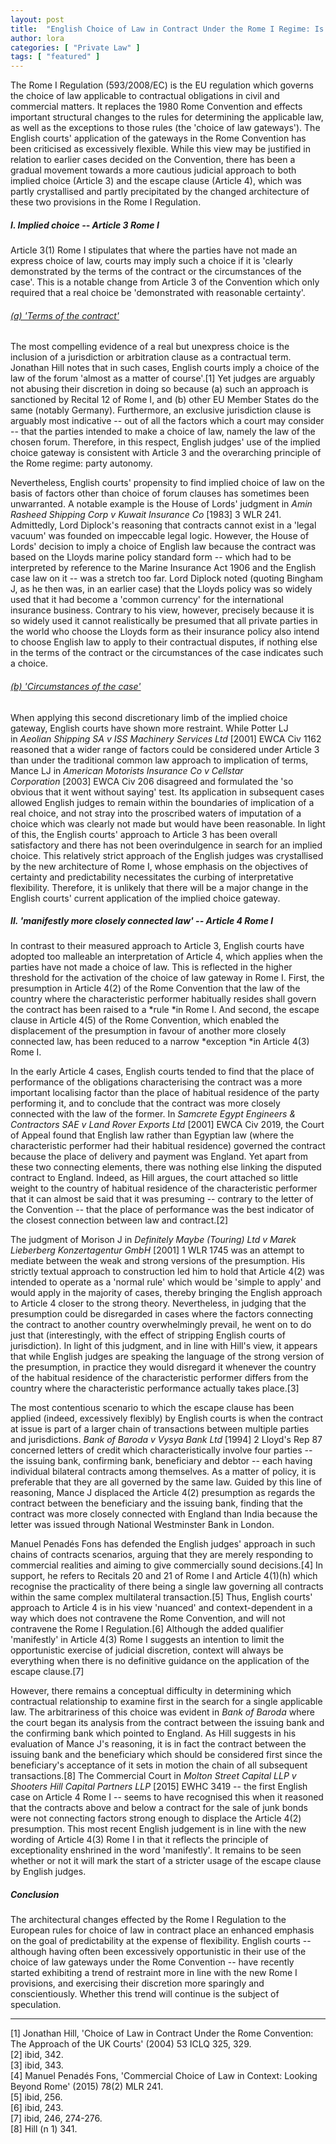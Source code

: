 ```yaml
---
layout: post
title:  "English Choice of Law in Contract Under the Rome I Regime: Is Flexibility Giving Way to Predictability?"
author: lora
categories: [ "Private Law" ]
tags: [ "featured" ]
---
```


The Rome I Regulation (593/2008/EC) is the EU regulation which governs the choice of law applicable to contractual obligations in civil and commercial matters. It replaces the 1980 Rome Convention and effects important structural changes to the rules for determining the applicable law, as well as the exceptions to those rules (the 'choice of law gateways'). The English courts' application of the gateways in the Rome Convention has been criticised as excessively flexible. While this view may be justified in relation to earlier cases decided on the Convention, there has been a gradual movement towards a more cautious judicial approach to both implied choice (Article 3) and the escape clause (Article 4), which was partly crystallised and partly precipitated by the changed architecture of these two provisions in the Rome I Regulation.

##### I. Implied choice -- Article 3 Rome I

Article 3(1) Rome I stipulates that where the parties have not made an express choice of law, courts may imply such a choice if it is 'clearly demonstrated by the terms of the contract or the circumstances of the case'. This is a notable change from Article 3 of the Convention which only required that a real choice be 'demonstrated with reasonable certainty'.

###### <u>(a) 'Terms of the contract'</u>

The most compelling evidence of a real but unexpress choice is the inclusion of a jurisdiction or arbitration clause as a contractual term. Jonathan Hill notes that in such cases, English courts imply a choice of the law of the forum 'almost as a matter of course'.[1] Yet judges are arguably not abusing their discretion in doing so because (a) such an approach is sanctioned by Recital 12 of Rome I, and (b) other EU Member States do the same (notably Germany). Furthermore, an exclusive jurisdiction clause is arguably most indicative -- out of all the factors which a court may consider -- that the parties intended to make a choice of law, namely the law of the chosen forum. Therefore, in this respect, English judges' use of the implied choice gateway is consistent with Article 3 and the overarching principle of the Rome regime: party autonomy.

Nevertheless, English courts' propensity to find implied choice of law on the basis of factors other than choice of forum clauses has sometimes been unwarranted. A notable example is the House of Lords' judgment in *Amin Rasheed Shipping Corp v Kuwait Insurance Co* [1983] 3 WLR 241. Admittedly, Lord Diplock's reasoning that contracts cannot exist in a 'legal vacuum' was founded on impeccable legal logic. However, the House of Lords' decision to imply a choice of English law because the contract was based on the Lloyds marine policy standard form -- which had to be interpreted by reference to the Marine Insurance Act 1906 and the English case law on it -- was a stretch too far. Lord Diplock noted (quoting Bingham J, as he then was, in an earlier case) that the Lloyds policy was so widely used that it had become a 'common currency' for the international insurance business. Contrary to his view, however, precisely because it is so widely used it cannot realistically be presumed that all private parties in the world who choose the Lloyds form as their insurance policy also intend to choose English law to apply to their contractual disputes, if nothing else in the terms of the contract or the circumstances of the case indicates such a choice.

###### <u>(b) 'Circumstances of the case'</u>

When applying this second discretionary limb of the implied choice gateway, English courts have shown more restraint. While Potter LJ in *Aeolian Shipping SA v ISS Machinery Services Ltd* [2001] EWCA Civ 1162 reasoned that a wider range of factors could be considered under Article 3 than under the traditional common law approach to implication of terms, Mance LJ in *American Motorists Insurance Co v Cellstar Corporation* [2003] EWCA Civ 206 disagreed and formulated the 'so obvious that it went without saying' test. Its application in subsequent cases allowed English judges to remain within the boundaries of implication of a real choice, and not stray into the proscribed waters of imputation of a choice which was clearly not made but would have been reasonable. In light of this, the English courts' approach to Article 3 has been overall satisfactory and there has not been overindulgence in search for an implied choice. This relatively strict approach of the English judges was crystallised by the new architecture of Rome I, whose emphasis on the objectives of certainty and predictability necessitates the curbing of interpretative flexibility. Therefore, it is unlikely that there will be a major change in the English courts' current application of the implied choice gateway.

##### II. 'manifestly more closely connected law' -- Article 4 Rome I

In contrast to their measured approach to Article 3, English courts have adopted too malleable an interpretation of Article 4, which applies when the parties have not made a choice of law. This is reflected in the higher threshold for the activation of the choice of law gateway in Rome I. First, the presumption in Article 4(2) of the Rome Convention that the law of the country where the characteristic performer habitually resides shall govern the contract has been raised to a *rule *in Rome I. And second, the escape clause in Article 4(5) of the Rome Convention, which enabled the displacement of the presumption in favour of another more closely connected law, has been reduced to a narrow *exception *in Article 4(3) Rome I.

In the early Article 4 cases, English courts tended to find that the place of performance of the obligations characterising the contract was a more important localising factor than the place of habitual residence of the party performing it, and to conclude that the contract was more closely connected with the law of the former. In *Samcrete Egypt Engineers & Contractors SAE v Land Rover Exports Ltd* [2001] EWCA Civ 2019, the Court of Appeal found that English law rather than Egyptian law (where the characteristic performer had their habitual residence) governed the contract because the place of delivery and payment was England. Yet apart from these two connecting elements, there was nothing else linking the disputed contract to England. Indeed, as Hill argues, the court attached so little weight to the country of habitual residence of the characteristic performer that it can almost be said that it was presuming -- contrary to the letter of the Convention -- that the place of performance was the best indicator of the closest connection between law and contract.[2]

The judgment of Morison J in *Definitely Maybe (Touring) Ltd v Marek Lieberberg Konzertagentur GmbH* [2001] 1 WLR 1745 was an attempt to mediate between the weak and strong versions of the presumption. His strictly textual approach to construction led him to hold that Article 4(2) was intended to operate as a 'normal rule' which would be 'simple to apply' and would apply in the majority of cases, thereby bringing the English approach to Article 4 closer to the strong theory. Nevertheless, in judging that the presumption could be disregarded in cases where the factors connecting the contract to another country overwhelmingly prevail, he went on to do just that (interestingly, with the effect of stripping English courts of jurisdiction). In light of this judgment, and in line with Hill's view, it appears that while English judges are speaking the language of the strong version of the presumption, in practice they would disregard it whenever the country of the habitual residence of the characteristic performer differs from the country where the characteristic performance actually takes place.[3]

The most contentious scenario to which the escape clause has been applied (indeed, excessively flexibly) by English courts is when the contract at issue is part of a larger chain of transactions between multiple parties and jurisdictions. *Bank of Baroda v Vysya Bank Ltd* [1994] 2 Lloyd's Rep 87 concerned letters of credit which characteristically involve four parties -- the issuing bank, confirming bank, beneficiary and debtor -- each having individual bilateral contracts among themselves. As a matter of policy, it is preferable that they are all governed by the same law. Guided by this line of reasoning, Mance J displaced the Article 4(2) presumption as regards the contract between the beneficiary and the issuing bank, finding that the contract was more closely connected with England than India because the letter was issued through National Westminster Bank in London.

Manuel Penadés Fons has defended the English judges' approach in such chains of contracts scenarios, arguing that they are merely responding to commercial realities and aiming to give commercially sound decisions.[4] In support, he refers to Recitals 20 and 21 of Rome I and Article 4(1)(h) which recognise the practicality of there being a single law governing all contracts within the same complex multilateral transaction.[5] Thus, English courts' approach to Article 4 is in his view 'nuanced' and context-dependent in a way which does not contravene the Rome Convention, and will not contravene the Rome I Regulation.[6] Although the added qualifier 'manifestly' in Article 4(3) Rome I suggests an intention to limit the opportunistic exercise of judicial discretion, context will always be everything when there is no definitive guidance on the application of the escape clause.[7]

However, there remains a conceptual difficulty in determining which contractual relationship to examine first in the search for a single applicable law. The arbitrariness of this choice was evident in *Bank of Baroda* where the court began its analysis from the contract between the issuing bank and the confirming bank which pointed to England. As Hill suggests in his evaluation of Mance J's reasoning, it is in fact the contract between the issuing bank and the beneficiary which should be considered first since the beneficiary's acceptance of it sets in motion the chain of all subsequent transactions.[8] The Commercial Court in *Molton Street Capital LLP v Shooters Hill Capital Partners LLP* [2015] EWHC 3419 -- the first English case on Article 4 Rome I -- seems to have recognised this when it reasoned that the contracts above and below a contract for the sale of junk bonds were not connecting factors strong enough to displace the Article 4(2) presumption. This most recent English judgement is in line with the new wording of Article 4(3) Rome I in that it reflects the principle of exceptionality enshrined in the word 'manifestly'. It remains to be seen whether or not it will mark the start of a stricter usage of the escape clause by English judges.

##### Conclusion
The architectural changes effected by the Rome I Regulation to the European rules for choice of law in contract place an enhanced emphasis on the goal of predictability at the expense of flexibility. English courts -- although having often been excessively opportunistic in their use of the choice of law gateways under the Rome Convention -- have recently started exhibiting a trend of restraint more in line with the new Rome I provisions, and exercising their discretion more sparingly and conscientiously. Whether this trend will continue is the subject of speculation.

____________

[1] Jonathan Hill, 'Choice of Law in Contract Under the Rome Convention: The Approach of the UK Courts' (2004) 53 ICLQ 325, 329.\
[2] ibid, 342.\
[3] ibid, 343.\
[4] Manuel Penadés Fons, 'Commercial Choice of Law in Context: Looking Beyond Rome' (2015) 78(2) MLR 241.\
[5] ibid, 256.\
[6] ibid, 243.\
[7] ibid, 246, 274-276.\
[8] Hill (n 1) 341.
